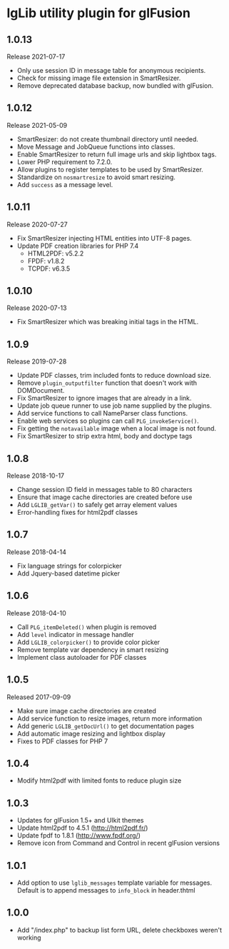 # lgLib utility plugin for glFusion

## 1.0.13
Release 2021-07-17
  * Only use session ID in message table for anonymous recipients.
  * Check for missing image file extension in SmartResizer.
  * Remove deprecated database backup, now bundled with glFusion.

## 1.0.12
Release 2021-05-09
  * SmartResizer: do not create thumbnail directory until needed.
  * Move Message and JobQueue functions into classes.
  * Enable SmartResizer to return full image urls and skip lightbox tags.
  * Lower PHP requirement to 7.2.0.
  * Allow plugins to register templates to be used by SmartResizer.
  * Standardize on `nosmartresize` to avoid smart resizing.
  * Add `success` as a message level.

## 1.0.11
Release 2020-07-27
  * Fix SmartResizer injecting HTML entities into UTF-8 pages.
  * Update PDF creation libraries for PHP 7.4
    * HTML2PDF: v5.2.2
    * FPDF: v1.8.2
    * TCPDF: v6.3.5

## 1.0.10
Release 2020-07-13
  * Fix SmartResizer which was breaking initial tags in the HTML.

## 1.0.9
Release  2019-07-28
  * Update PDF classes, trim included fonts to reduce download size.
  * Remove `plugin_outputfilter` function that doesn't work with DOMDocument.
  * Fix SmartResizer to ignore images that are already in a link.
  * Update job queue runner to use job name supplied by the plugins.
  * Add service functions to call NameParser class functions.
  * Enable web services so plugins can call `PLG_invokeService()`.
  * Fix getting the `notavailable` image when a local image is not found.
  * Fix SmartResizer to strip extra html, body and doctype tags

## 1.0.8
Release 2018-10-17
- Change session ID field in messages table to 80 characters
- Ensure that image cache directories are created before use
- Add `LGLIB_getVar()` to safely get array element values
- Error-handling fixes for html2pdf classes

## 1.0.7
Release 2018-04-14
- Fix language strings for colorpicker
- Add Jquery-based datetime picker

## 1.0.6
Release 2018-04-10
- Call `PLG_itemDeleted()` when plugin is removed
- Add `level` indicator in message handler
- Add `LGLIB_colorpicker()` to provide color picker
- Remove template var dependency in smart resizing
- Implement class autoloader for PDF classes

## 1.0.5
Released 2017-09-09
- Make sure image cache directories are created
- Add service function to resize images, return more information
- Add generic `LGLIB_getDocUrl()` to get documentation pages
- Add automatic image resizing and lightbox display
- Fixes to PDF classes for PHP 7

## 1.0.4
- Modify html2pdf with limited fonts to reduce plugin size

## 1.0.3
- Updates for glFusion 1.5+ and UIkit themes
- Update html2pdf to 4.5.1 (http://html2pdf.fr/)
- Update fpdf to 1.8.1 (http://www.fpdf.org/)
- Remove icon from Command and Control in recent glFusion versions

## 1.0.1
- Add option to use `lglib_messages` template variable for messages. Default
is to append messages to `info_block` in header.thtml

## 1.0.0
- Add "/index.php" to backup list form URL, delete checkboxes weren't working
